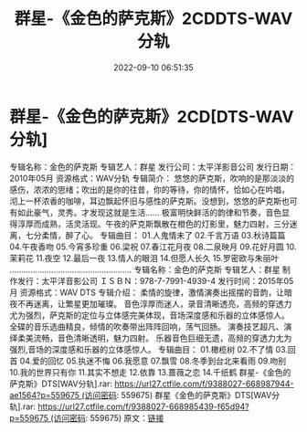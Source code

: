 ﻿---
title: 群星-《金色的萨克斯》2CDDTS-WAV分轨
date: 2022-09-10 06:51:35
categories: 古典音乐、新世纪、纯音雅乐
tags: 纯音雅乐
---
# 群星-《金色的萨克斯》2CD[DTS-WAV分轨]

专辑名称：金色的萨克斯
专辑艺人：群星
发行公司：太平洋影音公司
发行日期：2010年05月
资源格式：WAV分轨
专辑简介：
悠悠的萨克斯，吹响的是那淡淡的感伤，浓浓的思绪；吹出的是你的往昔，你的等待，你的情怀，恰如心在吟唱，
沏上一杯浓香的咖啡，耳边飘起怀旧与感性的萨克斯。没想到，悠悠的萨克斯也可有如此豪气，灵秀。才发现这就是生活……
极富明快鲜活的韵律和节奏，音色显得淳厚而成熟，活灵活现。午夜的萨克斯飘散在橙色的灯影里，魅力四射，三分迷离，七分柔情，醉了心。
专辑曲目：
01.人鬼情未了
02.千言万语
03.秋诗篇篇
04.午夜香吻
05.今宵多珍重
06.梁祝
07.春江花月夜
08.二泉映月
09.花好月圆
10.茉莉花
11.夜空
12.最后一夜
13.情人的眼泪
14.但愿人长久
15.罗密欧与朱丽叶
.....................................................
专辑名称：金色的萨克斯
专辑艺人：群星
制作发行：太平洋音影公司
ＩＳＢＮ：978-7-7991-4939-4
发行时间：2015年05月
资源格式：WAV DTS
专辑介绍：
柔情的旋律，激情演奏出摇摆的音韵，让暗夜不再迷离，让繁星更加璀璨。
音色淳厚而迷人，录音清晰透亮，高频的穿透力尤为强烈，萨克斯的定位与立体感完美体现，音场深度感和乐器的立体感惊人。
全碟的音乐选曲精良，倾情的吹奏带出阵阵回响，荡气回肠。
演奏技艺超凡、演绎柔美流畅，音色清晰透明，魅力四射。
乐器音色巨细无遗，高频的穿透力尢为强烈,音场的深度感和乐器的立体感惊人。 专辑曲目：
01.橄榄树
02.不了情
03.回首
04.爱的回忆
05.执迷不悔
06.我愿意
07.飘雪
08.冬季到台北来看雨
09.吻别
10.我的世界只有你
11.其实不想走
12.依靠
13.蔷薇之恋
14.千纸鹤
群星-《金色的萨克斯》DTS[WAV分轨].rar: https://url27.ctfile.com/f/9388027-668987944-ae1564?p=559675 (访问密码:
559675)
群星《金色的萨克斯》DTS[WAV分轨].rar: https://url27.ctfile.com/f/9388027-668985439-f65d94?p=559675 (访问密码:
559675)
原文：[链接](https://blog.sina.com.cn/s/blog_1647c7e7601030zbx.html)